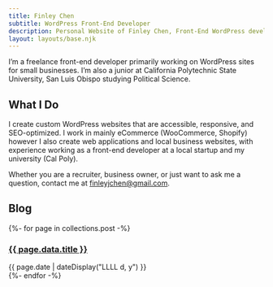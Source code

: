```yaml
---
title: Finley Chen
subtitle: WordPress Front-End Developer
description: Personal Website of Finley Chen, Front-End WordPress developer. Currently taking freelance projects.
layout: layouts/base.njk
---
```


I’m a freelance front-end developer primarily working on WordPress sites for small businesses.
I’m also a junior at California Polytechnic State University, San Luis Obispo studying Political Science.

## What I Do
I create custom WordPress websites that are accessible, responsive, and SEO-optimized. I work in mainly eCommerce (WooCommerce, Shopify) however I also create web applications and local business websites, with experience working as a front-end developer at a local startup and my university (Cal Poly). 

Whether you are a recruiter, business owner, or just want to ask me a question, contact me at <a href="mailto:finleyjchen@gmail.com">finleyjchen@gmail.com</a>.



## Blog 
<section class="listing">
{%- for page in collections.post -%}
  <article>
    <h3>
    <a href="{{ page.url }}">{{ page.data.title }}</a>
    </h3>
    <time datetime="{{ page.date }}">{{ page.date | dateDisplay("LLLL d, y") }}</time>
  </article>
{%- endfor -%}
</section>



<!-- <ul class="listing">
{%- for item in hawksworx.entries.slice(0,5) -%}
  <li>
    <a href="{{ item.link }}">{{ item.title }}</a>
  </li>
{%- endfor -%}
</ul> -->





